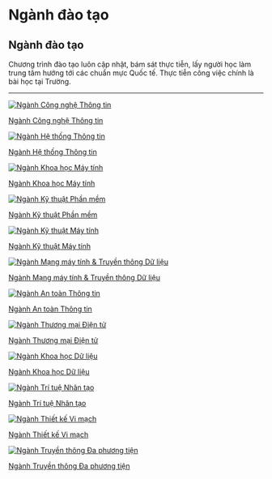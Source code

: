 # Ngành đào tạo

## Ngành đào tạo

Chương trình đào tạo luôn cập nhật, bám sát thực tiễn, lấy người học làm trung tâm hướng tới các chuẩn mực Quốc tế. Thực tiễn công việc chính là bài học tại Trường.

---

[![Ngành Công nghệ Thông tin](https://tuyensinh.uit.edu.vn/sites/default/files/styles/nganhhoc_thumb/public/uploads/images/thumbnail_nganh_tuyen_sinh_cong_nghe_thong_tin.jpg?itok=KHrnFjEm "Ngành Công nghệ Thông tin")](https://tuyensinh.uit.edu.vn/tong-quan-nganh-cong-nghe-thong-tin)

[Ngành Công nghệ Thông tin](https://tuyensinh.uit.edu.vn/tong-quan-nganh-cong-nghe-thong-tin)

[![Ngành Hệ thống Thông tin](https://tuyensinh.uit.edu.vn/sites/default/files/styles/nganhhoc_thumb/public/uploads/images/thumbnail_nganh_tuyen_sinh_he_thong_thong_tin.jpg?itok=HMg6pNZs "Ngành Hệ thống Thông tin")](https://tuyensinh.uit.edu.vn/tong-quan-nganh-he-thong-thong-tin)

[Ngành Hệ thống Thông tin](https://tuyensinh.uit.edu.vn/tong-quan-nganh-he-thong-thong-tin)

[![Ngành Khoa học Máy tính](https://tuyensinh.uit.edu.vn/sites/default/files/styles/nganhhoc_thumb/public/uploads/images/thumbnail_nganh_tuyen_sinh_khoa_hoc_may_tinh.jpg?itok=fYi8JqKt "Ngành Khoa học Máy tính")](https://tuyensinh.uit.edu.vn/tong-quan-nganh-khoa-hoc-may-tinh)

[Ngành Khoa học Máy tính](https://tuyensinh.uit.edu.vn/tong-quan-nganh-khoa-hoc-may-tinh)

[![Ngành Kỹ thuật Phần mềm](https://tuyensinh.uit.edu.vn/sites/default/files/styles/nganhhoc_thumb/public/uploads/images/thumbnail_nganh_tuyen_sinh_ky_thuat_phan_mem.jpg?itok=XoI-9tDj "Ngành Kỹ thuật Phần mềm")](https://tuyensinh.uit.edu.vn/tong-quan-nganh-ky-thuat-phan-mem)

[Ngành Kỹ thuật Phần mềm](https://tuyensinh.uit.edu.vn/tong-quan-nganh-ky-thuat-phan-mem)

[![Ngành Kỹ thuật Máy tính](https://tuyensinh.uit.edu.vn/sites/default/files/styles/nganhhoc_thumb/public/uploads/images/thumbnail_nganh_tuyen_sinh_ky_thuat_may_tinh.jpg?itok=5KJPUfQG "Ngành Kỹ thuật Máy tính")](https://tuyensinh.uit.edu.vn/tong-quan-nganh-ky-thuat-may-tinh)

[Ngành Kỹ thuật Máy tính](https://tuyensinh.uit.edu.vn/tong-quan-nganh-ky-thuat-may-tinh)

[![Ngành Mạng máy tính & Truyền thông Dữ liệu](https://tuyensinh.uit.edu.vn/sites/default/files/styles/nganhhoc_thumb/public/uploads/images/thumbnail_nganh_tuyen_sinh_mang_may_tinh_truyen_thong_du_lieu.jpg?itok=QCzDqGt4 "Ngành Mạng máy tính & Truyền thông Dữ liệu")](https://tuyensinh.uit.edu.vn/tong-quan-nganh-mang-may-tinh-va-truyen-thong-du-lieu)

[Ngành Mạng máy tính & Truyền thông Dữ liệu](https://tuyensinh.uit.edu.vn/tong-quan-nganh-mang-may-tinh-va-truyen-thong-du-lieu)

[![Ngành An toàn Thông tin](https://tuyensinh.uit.edu.vn/sites/default/files/styles/nganhhoc_thumb/public/uploads/images/thumbnail_nganh_tuyen_sinh_an_toan_thong_tin.jpg?itok=CCVWD0HA "Ngành An toàn Thông tin")](https://tuyensinh.uit.edu.vn/tong-quan-nganh-an-toan-thong-tin)

[Ngành An toàn Thông tin](https://tuyensinh.uit.edu.vn/tong-quan-nganh-an-toan-thong-tin)

[![Ngành Thương mại Điện tử](https://tuyensinh.uit.edu.vn/sites/default/files/styles/nganhhoc_thumb/public/uploads/images/thumbnail_nganh_tuyen_sinh_thuong_mai_dien_tu.jpg?itok=oLBo5y-r "Ngành Thương mại Điện tử")](https://tuyensinh.uit.edu.vn/tong-quan-nganh-thuong-mai-dien-tu)

[Ngành Thương mại Điện tử](https://tuyensinh.uit.edu.vn/tong-quan-nganh-thuong-mai-dien-tu)

[![Ngành Khoa học Dữ liệu](https://tuyensinh.uit.edu.vn/sites/default/files/styles/nganhhoc_thumb/public/uploads/images/thumbnail_nganh_tuyen_sinh_khoa_hoc_du_lieu.jpg?itok=KZeKNDAD "Ngành Khoa học Dữ liệu")](https://tuyensinh.uit.edu.vn/tong-quan-nganh-khoa-hoc-du-lieu)

[Ngành Khoa học Dữ liệu](https://tuyensinh.uit.edu.vn/tong-quan-nganh-khoa-hoc-du-lieu)

[![Ngành Trí tuệ Nhân tạo](https://tuyensinh.uit.edu.vn/sites/default/files/styles/nganhhoc_thumb/public/uploads/images/thumbnail_nganh_tuyen_sinh_tri_tue_nhan_tao.jpg?itok=-ECLwcsu "Ngành Trí tuệ Nhân tạo")](https://tuyensinh.uit.edu.vn/tong-quan-nganh-tri-tue-nhan-tao)

[Ngành Trí tuệ Nhân tạo](https://tuyensinh.uit.edu.vn/tong-quan-nganh-tri-tue-nhan-tao)

[![Ngành Thiết kế Vi mạch](https://tuyensinh.uit.edu.vn/sites/default/files/styles/nganhhoc_thumb/public/uploads/images/z5035809417462_b30028f201ee5c13dfb6532178d686d4.jpg?itok=IjC-S3vP "Ngành Thiết kế Vi mạch")](https://tuyensinh.uit.edu.vn/tong-quan-nganh-thiet-ke-vi-mach)

[Ngành Thiết kế Vi mạch](https://tuyensinh.uit.edu.vn/tong-quan-nganh-thiet-ke-vi-mach)

[![Ngành Truyền thông Đa phương tiện](https://tuyensinh.uit.edu.vn/sites/default/files/styles/nganhhoc_thumb/public/uploads/images/image012.jpg?itok=UsNfXk97 "Ngành Truyền thông Đa phương tiện")](https://tuyensinh.uit.edu.vn/tong-quan-nganh-truyen-thong-da-phuong-tien)

[Ngành Truyền thông Đa phương tiện](https://tuyensinh.uit.edu.vn/tong-quan-nganh-truyen-thong-da-phuong-tien)
